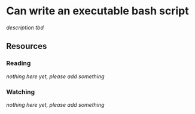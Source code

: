 # Can write an executable bash script
_description tbd_
## Resources
### Reading
_nothing here yet, please add something_
### Watching
_nothing here yet, please add something_
